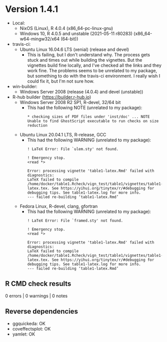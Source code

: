 # Version 1.4.1

* Local:
  - NixOS (Linux), R 4.0.4 (x86_64-pc-linux-gnu)
  - Windows 10, R 4.0.5 and unstable (2021-05-11 r80283) (x86_64-w64-mingw32/x64 (64-bit))
* travis-ci:
  - Ubuntu Linux 16.04.6 LTS (xenial) (release and devel)
    - This is failing, but I don't understand why. The process gets stuck and
      times out while building the vignettes. But the vignettes build fine
      locally, and I've checked all the links and they work fine. The problems
      seems to be unrelated to my package, but something to do with the
      travis-ci environment. I really wish I could fix it, but I'm not sure
      how.
* win-builder:
  - Windows Server 2008 (release (4.0.4) and devel (unstable))
* R-hub builder (https://builder.r-hub.io)
  - Windows Server 2008 R2 SP1, R-devel, 32/64 bit
    - This had the following NOTE (unrelated to my package):
      ```
      * checking sizes of PDF files under 'inst/doc' ... NOTE
      Unable to find GhostScript executable to run checks on size reduction
      ```
  - Ubuntu Linux 20.04.1 LTS, R-release, GCC
    - This had the following WARNING (unrelated to my package):
      ```
      ! LaTeX Error: File `ulem.sty' not found.
      
      ! Emergency stop.
      <read *> 
      
      Error: processing vignette 'table1-latex.Rmd' failed with diagnostics:
      LaTeX failed to compile /home/docker/table1.Rcheck/vign_test/table1/vignettes/table1-latex.tex. See https://yihui.org/tinytex/r/#debugging for debugging tips. See table1-latex.log for more info.
      --- failed re-building ‘table1-latex.Rmd’
      ```
  - Fedora Linux, R-devel, clang, gfortran
    - This had the following WARNING (unrelated to my package):
      ```
      ! LaTeX Error: File `framed.sty' not found.
      
      ! Emergency stop.
      <read *> 
      
      Error: processing vignette 'table1-latex.Rmd' failed with diagnostics:
      LaTeX failed to compile /home/docker/table1.Rcheck/vign_test/table1/vignettes/table1-latex.tex. See https://yihui.org/tinytex/r/#debugging for debugging tips. See table1-latex.log for more info.
      --- failed re-building ‘table1-latex.Rmd’
      ```

## R CMD check results

0 errors | 0 warnings | 0 notes

## Reverse dependencies

* ggquickeda: OK
* coveffectsplot: OK
* yamlet: OK

